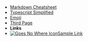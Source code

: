 - [Markdown Cheatsheet](markdown-cheatsheet.md)
- [Typescript Simplified](typescript.md)
- [Emoji](emoji.md)
- [Third Page](third.md)
- **Links**
- [![](https://icongr.am/entypo/uninstall.svg?size=32&color=38a130 'Goes No Where Icon')Sample Link](/ ':disabled goes nowhere title')
